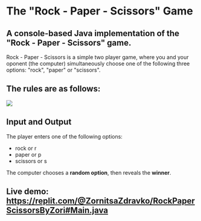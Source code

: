 # The "Rock - Paper - Scissors" Game
## A console-based Java implementation of the "Rock - Paper - Scissors" game.

Rock - Paper - Scissors is a simple two player game, where you and your oponent (the computer) simultaneously choose one of the following three options: "rock", "paper" or "scissors". 

## The rules are as follows:

![](https://microbit.nominetresearch.uk/networking-book-online/rockpaperscissors/Rock-paper-scissors.jpg)

## Input and Output

The player enters one of the following options:
- rock or r
- paper or p
- scissors or s

The computer chooses a **random option**, then reveals the **winner**.


## Live demo: https://replit.com/@ZornitsaZdravko/RockPaperScissorsByZori#Main.java
